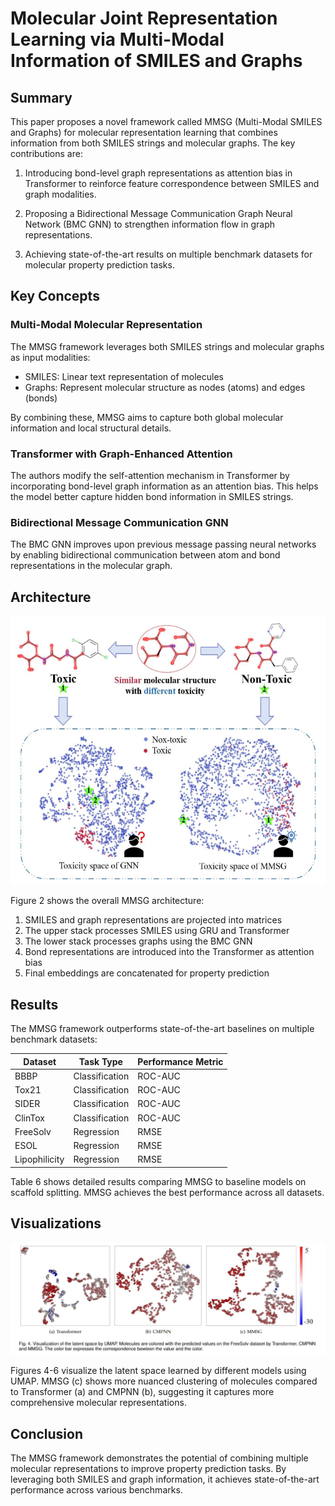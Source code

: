 

# Molecular Joint Representation Learning via Multi-Modal Information of SMILES and Graphs

## Summary

This paper proposes a novel framework called MMSG (Multi-Modal SMILES and Graphs) for molecular representation learning that combines information from both SMILES strings and molecular graphs. The key contributions are:

1. Introducing bond-level graph representations as attention bias in Transformer to reinforce feature correspondence between SMILES and graph modalities.

2. Proposing a Bidirectional Message Communication Graph Neural Network (BMC GNN) to strengthen information flow in graph representations.

3. Achieving state-of-the-art results on multiple benchmark datasets for molecular property prediction tasks.

## Key Concepts

### Multi-Modal Molecular Representation

The MMSG framework leverages both SMILES strings and molecular graphs as input modalities:

- SMILES: Linear text representation of molecules
- Graphs: Represent molecular structure as nodes (atoms) and edges (bonds)

By combining these, MMSG aims to capture both global molecular information and local structural details.

### Transformer with Graph-Enhanced Attention

The authors modify the self-attention mechanism in Transformer by incorporating bond-level graph information as an attention bias. This helps the model better capture hidden bond information in SMILES strings.

### Bidirectional Message Communication GNN 

The BMC GNN improves upon previous message passing neural networks by enabling bidirectional communication between atom and bond representations in the molecular graph.

## Architecture

![MMSG Architecture](images\figure1.png)

Figure 2 shows the overall MMSG architecture:

1. SMILES and graph representations are projected into matrices
2. The upper stack processes SMILES using GRU and Transformer 
3. The lower stack processes graphs using the BMC GNN
4. Bond representations are introduced into the Transformer as attention bias
5. Final embeddings are concatenated for property prediction

## Results

The MMSG framework outperforms state-of-the-art baselines on multiple benchmark datasets:

| Dataset | Task Type | Performance Metric |
|---------|-----------|---------------------|
| BBBP    | Classification | ROC-AUC |
| Tox21   | Classification | ROC-AUC |
| SIDER   | Classification | ROC-AUC |
| ClinTox | Classification | ROC-AUC |
| FreeSolv | Regression | RMSE |
| ESOL    | Regression | RMSE |
| Lipophilicity | Regression | RMSE |

Table 6 shows detailed results comparing MMSG to baseline models on scaffold splitting. MMSG achieves the best performance across all datasets.

## Visualizations

![Latent Space Visualization](images\figure4.png)

Figures 4-6 visualize the latent space learned by different models using UMAP. MMSG (c) shows more nuanced clustering of molecules compared to Transformer (a) and CMPNN (b), suggesting it captures more comprehensive molecular representations.

## Conclusion

The MMSG framework demonstrates the potential of combining multiple molecular representations to improve property prediction tasks. By leveraging both SMILES and graph information, it achieves state-of-the-art performance across various benchmarks.